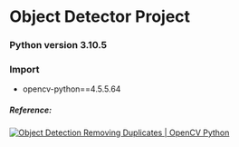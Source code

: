 # Object Detector Project

### Python version 3.10.5

### Import
* opencv-python==4.5.5.64

##### Reference:

[![Object Detection Removing Duplicates | OpenCV Python](https://i.ytimg.com/an_webp/HXDD7-EnGBY/mqdefault_6s.webp?du=3000&sqp=CIqq9pcG&rs=AOn4CLAwZvyS_-urn3VBBDfkSrSR4itL5Q)](https://www.youtube.com/watch?v=diWDgKcH3E0&t=410s)


